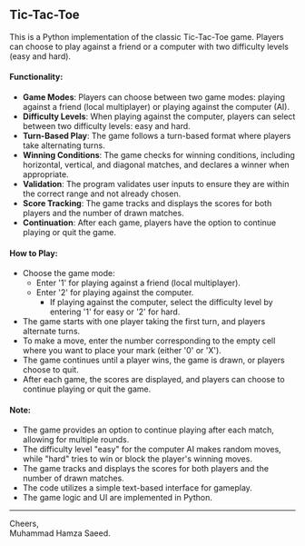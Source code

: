 ## Tic-Tac-Toe
This is a Python implementation of the classic Tic-Tac-Toe game. Players can choose to play against a friend or a computer with two difficulty levels (easy and hard).

#### Functionality:

- **Game Modes**: Players can choose between two game modes: playing against a friend (local multiplayer) or playing against the computer (AI).
- **Difficulty Levels**: When playing against the computer, players can select between two difficulty levels: easy and hard.
- **Turn-Based Play**: The game follows a turn-based format where players take alternating turns.
- **Winning Conditions**: The game checks for winning conditions, including horizontal, vertical, and diagonal matches, and declares a winner when appropriate.
- **Validation**: The program validates user inputs to ensure they are within the correct range and not already chosen.
- **Score Tracking**: The game tracks and displays the scores for both players and the number of drawn matches.
- **Continuation**: After each game, players have the option to continue playing or quit the game.

#### How to Play:

- Choose the game mode:
  - Enter '1' for playing against a friend (local multiplayer).
  - Enter '2' for playing against the computer.
    - If playing against the computer, select the difficulty level by entering '1' for easy or '2' for hard.
- The game starts with one player taking the first turn, and players alternate turns.
- To make a move, enter the number corresponding to the empty cell where you want to place your mark (either '0' or 'X').
- The game continues until a player wins, the game is drawn, or players choose to quit.
- After each game, the scores are displayed, and players can choose to continue playing or quit the game.

#### Note:

- The game provides an option to continue playing after each match, allowing for multiple rounds.
- The difficulty level "easy" for the computer AI makes random moves, while "hard" tries to win or block the player's winning moves.
- The game tracks and displays the scores for both players and the number of drawn matches.
- The code utilizes a simple text-based interface for gameplay.
- The game logic and UI are implemented in Python.
***
Cheers,   
Muhammad Hamza Saeed.
